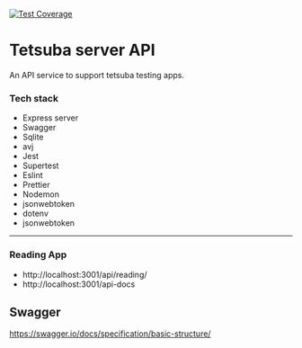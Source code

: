 [![Test Coverage](https://github.com/tetsuba/tetsuba-api/actions/workflows/coverage.yml/badge.svg)](https://github.com/tetsuba/tetsuba-api/actions/workflows/coverage.yml)

# Tetsuba server API
An API service to support tetsuba testing apps. 

### Tech stack
 - Express server
 - Swagger 
 - Sqlite
 - avj
 - Jest
 - Supertest
 - Eslint
 - Prettier
 - Nodemon
 - jsonwebtoken
 - dotenv
 - jsonwebtoken

---


### Reading App
 - http://localhost:3001/api/reading/
 - http://localhost:3001/api-docs


## Swagger 

https://swagger.io/docs/specification/basic-structure/